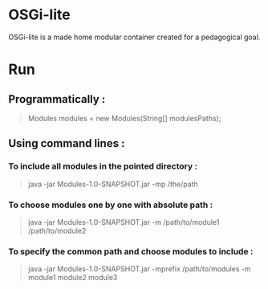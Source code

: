 OSGi-lite
=========

OSGi-lite is a made home modular container created for a pedagogical goal. 



Run
===

Programmatically : 
------------------

>Modules modules = new Modules(String[] modulesPaths);

Using command lines :
---------------------

### To include all modules in the pointed directory :
>java -jar Modules-1.0-SNAPSHOT.jar -mp /the/path

### To choose modules one by one with absolute path :
>java -jar Modules-1.0-SNAPSHOT.jar -m /path/to/module1 /path/to/module2

### To specify the common path and choose modules to include :
>java -jar Modules-1.0-SNAPSHOT.jar -mprefix /path/to/modules -m module1 module2 module3

